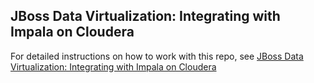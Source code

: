 ## JBoss Data Virtualization: Integrating with Impala on Cloudera

For detailed instructions on how to work with this repo, see [JBoss Data Virtualization: Integrating with Impala on Cloudera](https://developers.redhat.com/blog/2018/02/08/cloudera-impala-jboss-data-virtualization/)
